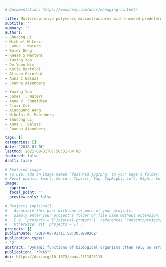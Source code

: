 ```yaml
---
# Documentation: https://wowchemy.com/docs/managing-content/

title: Multiresponsive polymeric microstructures with encoded predetermined and self-regulated deformability
subtitle: ''
summary: ''
authors:
- Shucong Li
- Michael M Lerch
- James T Waters
- Bolei Deng
- Reese S Martens
- Yuxing Yao
- Do Yoon Kim
- Katia Bertoldi
- Alison Grinthal
- Anna C Balazs
- Joanna Aizenberg

- Yuxing Yao
- James T. Waters
- Anna V. Shneidman
- Jiaxi Cui
- Xiaoguang Wang
- Nikolaj K. Mandsberg
- Shucong Li
- Anna C. Balazs
- Joanna Aizenberg

tags: []
categories: []
date: '2018-01-01'
lastmod: 2022-08-01T07:58:31-04:00
featured: false
draft: false

# Featured image
# To use, add an image named `featured.jpg/png` to your page's folder.
# Focal points: Smart, Center, TopLeft, Top, TopRight, Left, Right, BottomLeft, Bottom, BottomRight.
image:
  caption: ''
  focal_point: ''
  preview_only: false

# Projects (optional).
#   Associate this post with one or more of your projects.
#   Simply enter your project's folder or file name without extension.
#   E.g. `projects = ["internal-project"]` references `content/project/deep-learning/index.md`.
#   Otherwise, set `projects = []`.
projects: []
publishDate: '2018-08-01T11:58:30.890920Z'
publication_types:
- '2'
abstract: 'Dynamic functions of biological organisms often rely on arrays of actively deformable microstructures undergoing a nearly unlimited repertoire of predetermined and self-regulated reconfigurations and motions, most of which are difficult or not yet possible to achieve in synthetic systems. Here, we introduce stimuli-responsive microstructures based on liquid-crystalline elastomers (LCEs) that display a broad range of hierarchical, even mechanically unfavored deformation behaviors. By polymerizing molded prepolymer in patterned magnetic fields, we encode any desired uniform mesogen orientation into the resulting LCE microstructures, which is then read out upon heating above the nematic–isotropic transition temperature (TN–I) as a specific prescribed deformation, such as twisting, in- and out-of-plane tilting, stretching, or contraction. By further introducing light-responsive moieties, we demonstrate unique multifunctionality of the LCEs capable of three actuation modes: self-regulated bending toward the light source at T < TN–I, magnetic-field–encoded predetermined deformation at T > TN–I, and direction-dependent self-regulated motion toward the light at T > TN–I. We develop approaches to create patterned arrays of microstructures with encoded multiple area-specific deformation modes and show their functions in responsive release of cargo, image concealment, and light-controlled reflectivity. We foresee that this platform can be widely applied in switchable adhesion, information encryption, autonomous antennae, energy harvesting, soft robotics, and smart buildings.'
publication: '*PNAS*'
doi: https://doi.org/10.1073/pnas.1811823115
---
```

